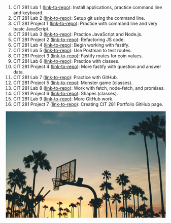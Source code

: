 1. CIT 281 Lab 1 ([link-to-repo](https://jeremymeltzer.github.io/cit281-lab1/)): Install applications, practice command line and keyboard.
2. CIT 281 Lab 2 ([link-to-repo](https://jeremymeltzer.github.io/cit281-lab2/)): Setup git using the command line.
3. CIT 281 Project 1 ([link-to-repo](https://jeremymeltzer.github.io/cit281-p1/)): Practice with command line and very basic JavaScript.
4. CIT 281 Lab 3 ([link-to-repo](https://jeremymeltzer.github.io/cit281-lab3/)): Practice JavaScript and Node.js.
5. CIT 281 Project 2 ([link-to-repo](https://jeremymeltzer.github.io/cit281-p2/)): Refactoring JS code.
6. CIT 281 Lab 4 ([link-to-repo](https://jeremymeltzer.github.io/cit281-lab4/)): Begin working with fastify.
7. CIT 281 Lab 5 ([link-to-repo](https://jeremymeltzer.github.io/cit281-lab5/)): Use Postman to test routes.
8. CIT 281 Project 3 ([link-to-repo](https://jeremymeltzer.github.io/cit281-p3/)): Fastify routes for coin values.
9. CIT 281 Lab 6 ([link-to-repo](https://jeremymeltzer.github.io/cit281-lab6/)): Practice with classes.
10. CIT 281 Project 4 ([link-to-repo](https://jeremymeltzer.github.io/cit281-p4/)): More fastify with question and answer data.
11. CIT 281 Lab 7 ([link-to-repo](https://jeremymeltzer.github.io/cit281-lab7/)): Practice with GitHub.
12. CIT 281 Project 5 ([link-to-repo](https://jeremymeltzer.github.io/cit281-p5/)): Monster game (classes).
13. CIT 281 Lab 8 ([link-to-repo](https://jeremymeltzer.github.io/cit281-lab8/)): Work with fetch, node-fetch, and promises.
14. CIT 281 Project 6 ([link-to-repo](https://jeremymeltzer.github.io/cit281-p6/)): Shapes (classes).
15. CIT 281 Lab 9 ([link-to-repo](https://jeremymeltzer.github.io/cit281-lab9/)): More GitHub work.
16. CIT 281 Project 7 ([link-to-repo](https://jeremymeltzer.github.io/cit281-p7/)): Creating CIT 281 Portfolio GitHub page.


![Image](/nick-jio-57rD2oDZquc-unsplash.jpg)
